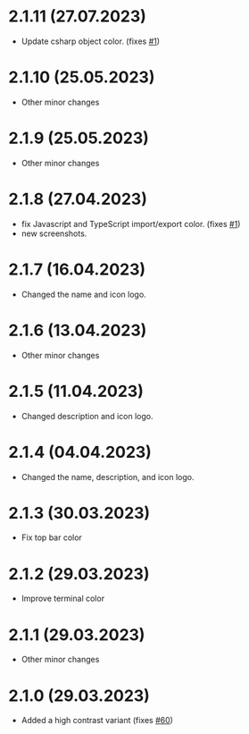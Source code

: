 # 2.1.11 (27.07.2023)

- Update csharp object color. (fixes [#1](https://github.com/andreluis-oliveira/vscode-luminescence-theme/issues/2))

# 2.1.10 (25.05.2023)

- Other minor changes

# 2.1.9 (25.05.2023)

- Other minor changes

# 2.1.8 (27.04.2023)

- fix Javascript and TypeScript import/export color. (fixes [#1](https://github.com/andreluis-oliveira/vscode-luminescence-theme/issues/1))
- new screenshots.

# 2.1.7 (16.04.2023)

- Changed the name and icon logo.

# 2.1.6 (13.04.2023)

- Other minor changes

# 2.1.5 (11.04.2023)

- Changed description and icon logo.

# 2.1.4 (04.04.2023)

- Changed the name, description, and icon logo.

# 2.1.3 (30.03.2023)

- Fix top bar color

# 2.1.2 (29.03.2023)

- Improve terminal color

# 2.1.1 (29.03.2023)

- Other minor changes

# 2.1.0 (29.03.2023)

- Added a high contrast variant (fixes [#60](https://github.com/whizkydee/vscode-palenight-theme/issues/60))
